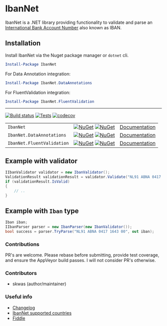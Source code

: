 # IbanNet

IbanNet is a .NET library providing functionality to validate and parse an [International Bank Account Number](https://en.wikipedia.org/wiki/International_Bank_Account_Number) also known as IBAN.

## Installation

Install IbanNet via the Nuget package manager or `dotnet` cli.

```powershell
Install-Package IbanNet
```

For Data Annotation integration:

```powershell
Install-Package IbanNet.DataAnnotations
```

For FluentValidation integration:

```powershell
Install-Package IbanNet.FluentValidation
```

---

[![Build status](https://ci.appveyor.com/api/projects/status/469oo89bngrkgh2l/branch/master?svg=true)](https://ci.appveyor.com/project/skwasjer/ibannet)
[![Tests](https://img.shields.io/appveyor/tests/skwasjer/IbanNet/master.svg)](https://ci.appveyor.com/project/skwasjer/ibannet/build/tests)
[![codecov](https://codecov.io/gh/skwasjer/IbanNet/branch/master/graph/badge.svg)](https://codecov.io/gh/skwasjer/IbanNet)

| | | |
|---|---|---|
| `IbanNet` | [![NuGet](https://img.shields.io/nuget/v/IbanNet.svg)](https://www.nuget.org/packages/IbanNet/) [![NuGet](https://img.shields.io/nuget/dt/IbanNet.svg)](https://www.nuget.org/packages/IbanNet/) | [Documentation](../../wiki)
| `IbanNet.DataAnnotations` | [![NuGet](https://img.shields.io/nuget/v/IbanNet.DataAnnotations.svg)](https://www.nuget.org/packages/IbanNet.DataAnnotations/) [![NuGet](https://img.shields.io/nuget/dt/IbanNet.DataAnnotations.svg)](https://www.nuget.org/packages/IbanNet.DataAnnotations/) | [Documentation](../../wiki/IbanNet.DataAnnotations) |
| `IbanNet.FluentValidation` | [![NuGet](https://img.shields.io/nuget/v/IbanNet.FluentValidation.svg)](https://www.nuget.org/packages/IbanNet.FluentValidation/) [![NuGet](https://img.shields.io/nuget/dt/IbanNet.FluentValidation.svg)](https://www.nuget.org/packages/IbanNet.FluentValidation/) | [Documentation](../../wiki/IbanNet.FluentValidation) |

## Example with validator

```csharp
IIbanValidator validator = new IbanValidator();
ValidationResult validationResult = validator.Validate("NL91 ABNA 0417 1643 00");
if (validationResult.IsValid)
{
    // ..
}
```

## Example with `Iban` type

```csharp
Iban iban;
IIbanParser parser = new IbanParser(new IbanValidator());
bool success = parser.TryParse("NL91 ABNA 0417 1643 00", out iban);
```

### Contributions

PR's are welcome. Please rebase before submitting, provide test coverage, and ensure the AppVeyor build passes. I will not consider PR's otherwise.

### Contributors

- skwas (author/maintainer)

### Useful info

- [Changelog](Changelog.md)
- [IbanNet supported countries](SupportedCountries.md)
- [Fiddle](https://dotnetfiddle.net/JeGa9x)
